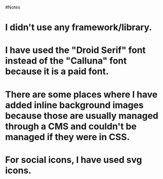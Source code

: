 #Notes

# I didn't use any framework/library.
# I have used the "Droid Serif" font instead of the "Calluna" font because it is a paid font.
# There are some places where I have added inline background images because those are usually managed through a CMS and couldn't be managed if they were in CSS.
# For social icons, I have used svg icons.
